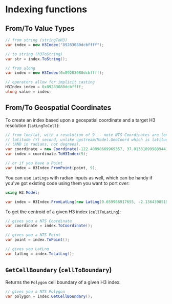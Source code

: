 # Indexing functions

## From/To Value Types

```cs
// from string (stringToH3)
var index = new H3Index("89283080dcbffff");

// to string (h3ToString)
var str = index.ToString();
```
```cs
// from ulong
var index = new H3Index(0x89283080dcbffff);

// operators allow for implicit casting
H3Index index = 0x89283080dcbffff;
ulong value = index;
```

## From/To Geospatial Coordinates

To create an index based upon a geospatial coordinate and a target H3 resolution (`latLngToCell`):

```cs
// from lon/lat, with a resolution of 9 -- note NTS Coordinates are longitude (X) first,
// latitude (Y) second, unlike upstream/Model.GeoCoord which is latitude then longitude
// (AND in radians, not degrees).
var coordinate = new Coordinate(-122.40898669969357, 37.81331899988944);
var index = coordinate.ToH3Index(9);
```
```cs
// or if you have a Point
var index = H3Index.FromPoint(point, 9);
```

You can use `LatLng`s with radian inputs as well, which can be handy if you've got existing code using them you want to port over:

```cs
using H3.Model;

var index = H3Index.FromLatLng(new LatLng(0.659966917655, -2.1364398519396), 9);
```

To get the centroid of a given H3 index (`cellToLatLng`):

```cs
// gives you a NTS Coordinate
var coordinate = index.ToCoordinate();

// gives you a NTS Point
var point = index.ToPoint();

// gives you LatLng
var latLng = index.ToLatLng();
```

## `GetCellBoundary` (`cellToBoundary`)
Returns the `Polygon` cell boundary of a given H3 index.

```cs
// gives you a NTS Polygon
var polygon = index.GetCellBoundary();
```
